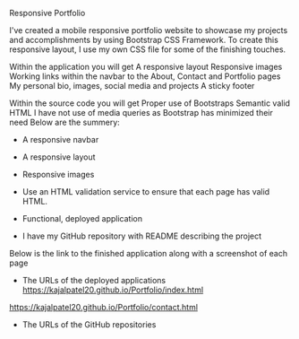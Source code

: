 Responsive Portfolio

I've created a mobile responsive portfolio website to showcase my projects and accomplishments by using Bootstrap CSS Framework. To create this responsive layout, I use my own CSS file for some of the finishing touches.

Within the application you will get
A responsive layout
Responsive images
Working links within the navbar to the About, Contact and Portfolio pages
My personal bio, images, social media and projects
A sticky footer

Within the source code you will get
Proper use of Bootstraps 
Semantic valid HTML
I have not use of media queries as Bootstrap has minimized their need
Below are the summery:

   * A responsive navbar

   * A responsive layout

   * Responsive images
   
   * Use an HTML validation service to ensure that each page has valid HTML.

   * Functional, deployed application

   * I have my GitHub repository with README describing the project


Below is the link to the finished application along with a screenshot of each page


* The URLs of the deployed applications
https://kajalpatel20.github.io/Portfolio/index.html

https://kajalpatel20.github.io/Portfolio/contact.html

* The URLs of the GitHub repositories



